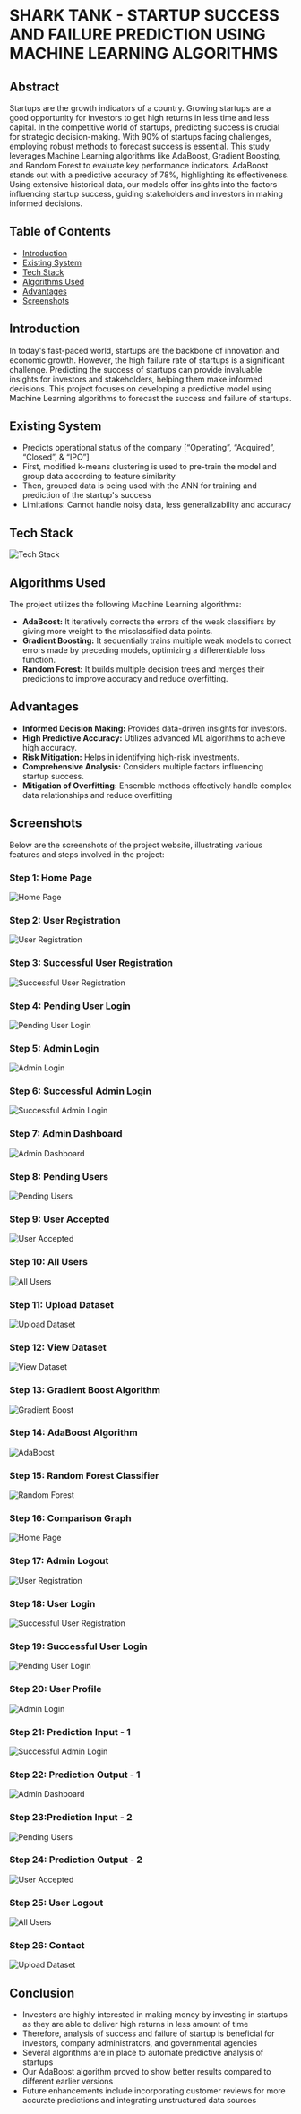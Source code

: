 # SHARK TANK - STARTUP SUCCESS AND FAILURE PREDICTION USING MACHINE LEARNING ALGORITHMS

## Abstract
Startups are the growth indicators of a country. Growing startups are a good opportunity for investors to get high returns in less time and less capital. In the competitive world of startups, predicting success is crucial for strategic decision-making. With 90% of startups facing challenges, employing robust methods to forecast success is essential. This study leverages Machine Learning algorithms like AdaBoost, Gradient Boosting, and Random Forest to evaluate key performance indicators. AdaBoost stands out with a predictive accuracy of 78%, highlighting its effectiveness. Using extensive historical data, our models offer insights into the factors influencing startup success, guiding stakeholders and investors in making informed decisions.

## Table of Contents
- [Introduction](#introduction)
- [Existing System](#existing-system)
- [Tech Stack](#tech-stack)
- [Algorithms Used](#algorithms-used)
- [Advantages](#advantages)
- [Screenshots](#screenshots)

## Introduction
In today's fast-paced world, startups are the backbone of innovation and economic growth. However, the high failure rate of startups is a significant challenge. Predicting the success of startups can provide invaluable insights for investors and stakeholders, helping them make informed decisions. This project focuses on developing a predictive model using Machine Learning algorithms to forecast the success and failure of startups.

## Existing System
- Predicts operational status of the company [“Operating”, “Acquired”, “Closed”, & “IPO”]
- First, modified k-means clustering is used to pre-train the model and group data according to feature similarity
- Then, grouped data is being used with the ANN for training and prediction of the startup's success
- Limitations: Cannot handle noisy data, less generalizability and accuracy 


## Tech Stack
![Tech Stack](path_to_tech_stack_image)



## Algorithms Used
The project utilizes the following Machine Learning algorithms:
- **AdaBoost:** It iteratively corrects the errors of the weak classifiers by giving more weight to the misclassified data points.
- **Gradient Boosting:** It sequentially trains multiple weak models to correct errors made by preceding models, optimizing a differentiable loss function.
- **Random Forest:** It builds multiple decision trees and merges their predictions to improve accuracy and reduce overfitting.

## Advantages
- **Informed Decision Making:** Provides data-driven insights for investors.
- **High Predictive Accuracy:** Utilizes advanced ML algorithms to achieve high accuracy.
- **Risk Mitigation:** Helps in identifying high-risk investments.
- **Comprehensive Analysis:** Considers multiple factors influencing startup success.
- **Mitigation of Overfitting:** Ensemble methods effectively handle complex data relationships and reduce overfitting


## Screenshots
Below are the screenshots of the project website, illustrating various features and steps involved in the project:
### Step 1: Home Page
![Home Page](Documentation/Screenshots/s1.png)

### Step 2: User Registration
![User Registration](path/to/user_registration.png)

### Step 3: Successful User Registration
![Successful User Registration](path/to/successful_user_registration.png)

### Step 4: Pending User Login
![Pending User Login](path/to/pending_user_login.png)

### Step 5: Admin Login
![Admin Login](path/to/admin_login.png)

### Step 6: Successful Admin Login
![Successful Admin Login](path/to/successful_admin_login.png)

### Step 7: Admin Dashboard
![Admin Dashboard](path/to/admin_dashboard.png)

### Step 8: Pending Users
![Pending Users](path/to/pending_users.png)

### Step 9: User Accepted
![User Accepted](path/to/user_accepted.png)

### Step 10: All Users
![All Users](path/to/all_users.png)

### Step 11: Upload Dataset
![Upload Dataset](path/to/upload_dataset.png)

### Step 12: View Dataset
![View Dataset](path/to/view_dataset.png)

### Step 13: Gradient Boost Algorithm
![Gradient Boost](path/to/gradient_boost.png)

### Step 14: AdaBoost Algorithm
![AdaBoost](path/to/adaboost.png)

### Step 15: Random Forest Classifier
![Random Forest](path/to/random_forest.png)

### Step 16:  Comparison Graph
![Home Page](path/to/homepage.png)

### Step 17: Admin Logout
![User Registration](path/to/user_registration.png)

### Step 18: User Login
![Successful User Registration](path/to/successful_user_registration.png)

### Step 19: Successful User Login
![Pending User Login](path/to/pending_user_login.png)

### Step 20: User Profile
![Admin Login](path/to/admin_login.png)

### Step 21: Prediction Input - 1
![Successful Admin Login](path/to/successful_admin_login.png)

### Step 22: Prediction Output - 1
![Admin Dashboard](path/to/admin_dashboard.png)

### Step 23:Prediction Input - 2
![Pending Users](path/to/pending_users.png)

### Step 24: Prediction Output - 2
![User Accepted](path/to/user_accepted.png)

### Step 25: User Logout
![All Users](path/to/all_users.png)

### Step 26: Contact
![Upload Dataset](path/to/upload_dataset.png)


## Conclusion
- Investors are highly interested in making money by investing in startups as they are able to deliver high returns in less amount of time
- Therefore, analysis of success and failure of startup is beneficial for investors, company administrators, and governmental agencies
- Several algorithms are in place to automate predictive analysis of startups
- Our AdaBoost algorithm proved to show better results compared to different earlier versions
- Future enhancements include incorporating customer reviews for more accurate predictions and integrating unstructured data sources
